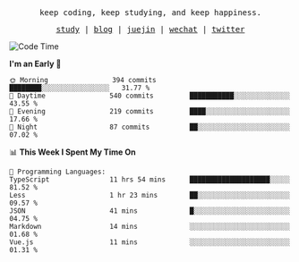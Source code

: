 <p align="center">
  <samp>
    <span>keep coding, keep studying, and keep happiness.</span>
  </samp>
</p>

<p align="center">
  <samp>
    <a href="https://github.com/ouduidui/fe-study">study</a> |
    <a href="https://deweyou.me">blog</a>  |
    <a href="https://juejin.cn/user/4309700183594366">juejin</a> |
    <a href="https://user-images.githubusercontent.com/54696834/165071004-6509e3f2-90c3-448c-9d92-3da42b0c2021.jpeg">wechat</a> |
    <a href="https://twitter.com/ouduidui">twitter</a>
  </samp>
</p>

<!--START_SECTION:waka-->
![Code Time](http://img.shields.io/badge/Code%20Time-4%2C035%20hrs%2051%20mins-blue)

**I'm an Early 🐤** 

```text
🌞 Morning                394 commits         ████████░░░░░░░░░░░░░░░░░   31.77 % 
🌆 Daytime                540 commits         ███████████░░░░░░░░░░░░░░   43.55 % 
🌃 Evening                219 commits         ████░░░░░░░░░░░░░░░░░░░░░   17.66 % 
🌙 Night                  87 commits          ██░░░░░░░░░░░░░░░░░░░░░░░   07.02 % 
```


📊 **This Week I Spent My Time On** 

```text
💬 Programming Languages: 
TypeScript               11 hrs 54 mins      ████████████████████░░░░░   81.52 % 
Less                     1 hr 23 mins        ██░░░░░░░░░░░░░░░░░░░░░░░   09.57 % 
JSON                     41 mins             █░░░░░░░░░░░░░░░░░░░░░░░░   04.75 % 
Markdown                 14 mins             ░░░░░░░░░░░░░░░░░░░░░░░░░   01.68 % 
Vue.js                   11 mins             ░░░░░░░░░░░░░░░░░░░░░░░░░   01.31 % 
```


<!--END_SECTION:waka-->
